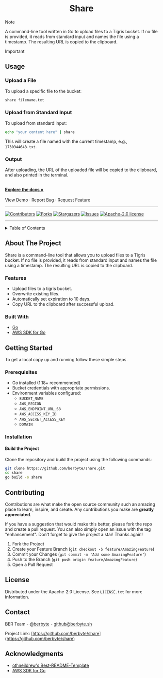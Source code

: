 <!-- PROJECT LOGO -->
<p align="center">
  <!-- <a href="https://github.com/berbyte/share">
    <img src="images/logo.png" alt="Logo" width="80" height="80">
  </a> -->

  <h1 align="center">Share</h1>

  <p align="center">

> [!NOTE]
>
>  A command-line tool written in Go to upload files to a Tigris bucket. If no file is provided, it reads from standard input and names the file using a timestamp. The resulting URL is copied to the clipboard.
>


<!-- USAGE EXAMPLES -->
> [!IMPORTANT]
>
> ## Usage
>
> ### Upload a File
> To upload a specific file to the bucket:
>
> ```sh
> share filename.txt
> ```
>
> ### Upload from Standard Input
> To upload from standard input:
>
> ```sh
> echo "your content here" | share
> ```
> This will create a file named with the current timestamp, e.g., `1730344643.txt`.
>
> ### Output
> After uploading, the URL of the uploaded file will be copied to the clipboard, and also printed in the terminal.
>


<br />
<a href="https://github.com/berbyte/share"><strong>Explore the docs »</strong></a>
<br />
<br />
<a href="https://github.com/berbyte/share">View Demo</a>
·
<a href="https://github.com/berbyte/share/issues">Report Bug</a>
·
<a href="https://github.com/berbyte/share/issues">Request Feature</a>

  </p>
</p>

<hr />

[![Contributors][contributors-shield]][contributors-url]
[![Forks][forks-shield]][forks-url]
[![Stargazers][stars-shield]][stars-url]
[![Issues][issues-shield]][issues-url]
[![Apache-2.0 license][license-shield]][license-url]

<hr />


<!-- TABLE OF CONTENTS -->
<details>
  <summary>Table of Contents</summary>
  <ol>
    <li>
      <a href="#about-the-project">About The Project</a>
      <ul>
        <li><a href="#built-with">Built With</a></li>
      </ul>
    </li>
    <li><a href="#usage">Usage</a></li>
    <li>
      <a href="#getting-started">Getting Started</a>
      <ul>
        <li><a href="#prerequisites">Prerequisites</a></li>
        <li><a href="#installation">Installation</a></li>
      </ul>
    </li>
    <li><a href="#roadmap">Roadmap</a></li>
    <li><a href="#contributing">Contributing</a></li>
    <li><a href="#license">License</a></li>
    <li><a href="#contact">Contact</a></li>
    <li><a href="#acknowledgments">Acknowledgments</a></li>
  </ol>
</details>


<!-- ABOUT THE PROJECT -->
## About The Project

Share is a command-line tool that allows you to upload files to a Tigris bucket. If no file is provided, it reads from standard input and names the file using a timestamp. The resulting URL is copied to the clipboard.

### Features
- Upload files to a tigris bucket.
- Overwrite existing files.
- Automatically set expiration to 10 days.
- Copy URL to the clipboard after successful upload.

### Built With
- [Go](https://go.dev/)
- [AWS SDK for Go](https://aws.amazon.com/sdk-for-go/)



<!-- GETTING STARTED -->
## Getting Started

To get a local copy up and running follow these simple steps.

### Prerequisites

- Go installed (1.18+ recommended)
- Bucket credentials with appropriate permissions.
- Environment variables configured:
  - `BUCKET_NAME`
  - `AWS_REGION`
  - `AWS_ENDPOINT_URL_S3`
  - `AWS_ACCESS_KEY_ID`
  - `AWS_SECRET_ACCESS_KEY`
  - `DOMAIN`

### Installation

#### Build the Project
Clone the repository and build the project using the following commands:

```sh
git clone https://github.com/berbyte/share.git
cd share
go build -o share
```



<!-- CONTRIBUTING -->
## Contributing

Contributions are what make the open source community such an amazing place to learn, inspire, and create. Any contributions you make are **greatly appreciated**.

If you have a suggestion that would make this better, please fork the repo and create a pull request. You can also simply open an issue with the tag "enhancement".
Don't forget to give the project a star! Thanks again!

1. Fork the Project
2. Create your Feature Branch (`git checkout -b feature/AmazingFeature`)
3. Commit your Changes (`git commit -m 'Add some AmazingFeature'`)
4. Push to the Branch (`git push origin feature/AmazingFeature`)
5. Open a Pull Request


<!-- LICENSE -->
## License

Distributed under the Apache-2.0 License. See `LICENSE.txt` for more information.


<!-- CONTACT -->
## Contact

BER Team - [@berbyte](https://github.com/berbyte) - github@berbyte.sh

Project Link: [https://github.com/berbyte/share](https://github.com/berbyte/share)


<!-- ACKNOWLEDGMENTS -->
## Acknowledgments

- [othneildrew's Best-README-Template](https://github.com/othneildrew/Best-README-Template)
- [AWS SDK for Go](https://aws.amazon.com/sdk-for-go/)


<!-- MARKDOWN LINKS & IMAGES -->
[contributors-shield]: https://img.shields.io/github/contributors/berbyte/share.svg?style=for-the-badge
[contributors-url]: https://github.com/berbyte/share/graphs/contributors
[forks-shield]: https://img.shields.io/github/forks/berbyte/share.svg?style=for-the-badge
[forks-url]: https://github.com/berbyte/share/network/members
[stars-shield]: https://img.shields.io/github/stars/berbyte/share.svg?style=for-the-badge
[stars-url]: https://github.com/berbyte/share/stargazers
[issues-shield]: https://img.shields.io/github/issues/berbyte/share.svg?style=for-the-badge
[issues-url]: https://github.com/berbyte/share/issues
[license-shield]: https://img.shields.io/github/license/berbyte/share.svg?style=for-the-badge
[license-url]: https://github.com/berbyte/share/blob/master/LICENSE.txt
